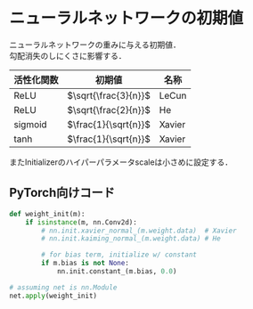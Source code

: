 # ニューラルネットワークの初期値

ニューラルネットワークの重みに与える初期値．  
勾配消失のしにくさに影響する．

活性化関数|初期値|名称
|-|-|-|
ReLU|$\sqrt{\frac{3}{n}}$|LeCun
ReLU|$\sqrt{\frac{2}{n}}$|He
sigmoid|$\frac{1}{\sqrt{n}}$|Xavier
tanh|$\frac{1}{\sqrt{n}}$|Xavier

またInitializerのハイパーパラメータscaleは小さめに設定する．

## PyTorch向けコード

```python  
def weight_init(m):
    if isinstance(m, nn.Conv2d):
        # nn.init.xavier_normal_(m.weight.data)  # Xavier
        # nn.init.kaiming_normal_(m.weight.data) # He

        # for bias term, initialize w/ constant
        if m.bias is not None: 
            nn.init.constant_(m.bias, 0.0)

# assuming net is nn.Module
net.apply(weight_init)
```  
